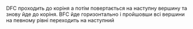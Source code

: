 DFC проходить до коріня а потім повертається на наступну вершину та знову йде до коріня.
BFC йде горизонтально і пройшовши всі вершини на певному рівні переходить на наступний
